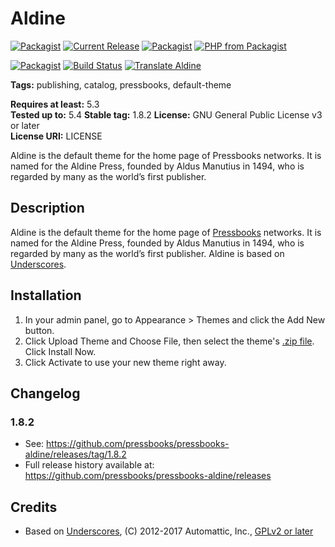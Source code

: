 # Aldine 

[![Packagist](https://img.shields.io/packagist/l/pressbooks/pressbooks-aldine.svg)](https://packagist.org/packages/pressbooks/pressbooks-aldine)
[![Current Release](https://img.shields.io/github/release/pressbooks/pressbooks-aldine.svg)](https://github.com/pressbooks/pressbooks/releases/latest/)
[![Packagist](https://img.shields.io/packagist/v/pressbooks/pressbooks-aldine.svg)](https://packagist.org/packages/pressbooks/pressbooks-aldine)
[![PHP from Packagist](https://img.shields.io/packagist/php-v/pressbooks/pressbooks-aldine.svg)](https://packagist.org/packages/pressbooks/pressbooks-aldine)

[![Packagist](https://img.shields.io/packagist/dt/pressbooks/pressbooks-aldine.svg)](https://packagist.org/packages/pressbooks/pressbooks-aldine)
[![Build Status](https://travis-ci.org/pressbooks/pressbooks-aldine.svg?branch=dev)](https://travis-ci.org/pressbooks/pressbooks-aldine)
[![Translate Aldine](https://img.shields.io/badge/dynamic/json.svg?label=translated&url=https%3A%2F%2Ftenpercent.now.sh%2F%3Forganization%3Dpressbooks%26project%3Daldine&query=%24.status&colorB=e05d44&suffix=%25)](https://www.transifex.com/pressbooks/aldine/translate/)

**Tags:** publishing, catalog, pressbooks, default-theme  

**Requires at least:** 5.3  
**Tested up to:** 5.4 
**Stable tag:** 1.8.2
**License:** GNU General Public License v3 or later  
**License URI:** LICENSE  

Aldine is the default theme for the home page of Pressbooks networks. It is named for the Aldine Press, founded by Aldus Manutius in 1494, who is regarded by many as the world’s first publisher.


## Description 

Aldine is the default theme for the home page of [Pressbooks](https://pressbooks.org) networks. It is named for the Aldine Press, founded by Aldus Manutius in 1494, who is regarded by many as the world’s first publisher. Aldine is based on [Underscores](https://underscores.me/).


## Installation 

1. In your admin panel, go to Appearance > Themes and click the Add New button.
2. Click Upload Theme and Choose File, then select the theme's [.zip file](https://github.com/pressbooks/pressbooks-aldine/releases/latest/). Click Install Now.
3. Click Activate to use your new theme right away.


## Changelog 

### 1.8.2

* See: https://github.com/pressbooks/pressbooks-aldine/releases/tag/1.8.2
* Full release history available at: https://github.com/pressbooks/pressbooks-aldine/releases

## Credits 

- Based on [Underscores](https://underscores.me/), (C) 2012-2017 Automattic, Inc., [GPLv2 or later](https://www.gnu.org/licenses/gpl-2.0.html)
